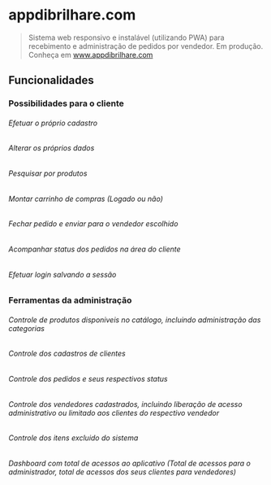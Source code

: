 # appdibrilhare.com

> Sistema web responsivo e instalável (utilizando PWA) para recebimento e administração de pedidos por vendedor. Em produção.
> Conheça em www.appdibrilhare.com

## Funcionalidades

### Possibilidades para o cliente
  
###### Efetuar o próprio cadastro
###### Alterar os próprios dados
###### Pesquisar por produtos
###### Montar carrinho de compras (Logado ou não)
###### Fechar pedido e enviar para o vendedor escolhido
###### Acompanhar status dos pedidos na área do cliente
###### Efetuar login salvando a sessão

  
### Ferramentas da administração

###### Controle de produtos disponiveis no catálogo, incluindo administração das categorias
###### Controle dos cadastros de clientes
###### Controle dos pedidos e seus respectivos status
###### Controle dos vendedores cadastrados, incluindo liberação de acesso administrativo ou limitado aos clientes do respectivo vendedor
###### Controle dos itens excluido do sistema
###### Dashboard com total de acessos ao aplicativo (Total de acessos para o administrador, total de acessos dos seus clientes para vendedores)

